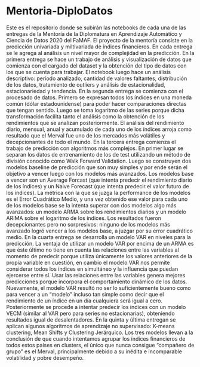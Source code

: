 # Mentoria-DiploDatos

Este es el repositorio donde se subirán las notebooks de cada una de las entregas de la Mentoría de la Diplomatura en Aprendizaje Automático y Ciencia de Datos 2020 del FaMAF. El proyecto de la mentoría consiste en la predicción univariada y miltivariada de índices financieros. En cada entrega se le agrega al análisis un nivel mayor de complejidad en la predicción. 
En la primera entrega se hace un trabajo de análisis y visualización de datos que comienza con el cargado del dataset y la obtención del tipo de datos con los que se cuenta para trabajar. El notebook luego hace un análisis descriptivo: período analizado, cantidad de valores faltantes, distribución de los datos, tratamiento de outliers y análisis de estacionalidad, estacionariedad y tendencia. 
En la segunda entrega se comienza con el procesado de datos. Primero se expresan todos los índices en una moneda común (dólar estadounidense) para poder hacer comparaciones directas que tengan sentido. Luego se toma logaritmo de las series porque dicha transformación facilita tanto el análisis como la obtención de los rendimientos que se analizan posteriormente. El análisis del rendimiento diario, mensual, anual y acumulado de cada uno de los índices arroja como resultado que el Merval fue uno de los mercados más volátiles y decepcionantes de todo el mundo. 
En la tercera entrega comienza el trabajo de predicción con algoritmos más complejos. En primer lugar se separan los datos de entrenamiento de los de test utilizando un método de división conocido como Walk Forward Validation. Luego se construyen dos modelos baseline de predicción que son muy simples y por ende serán el objetivo a vencer luego con los modelos más avanzados. Los modelos base a vencer son un Average Forcast (que intenta predecir el rendimiento diario de los índices) y un Naive Forecast (que intenta predecir el valor futuro de los índices). La métrica con la que se juzga la performance de los modelos es el Error Cuadrático Medio, y una vez obtenido ese valor para cada uno de los modelos base se la intenta superar con dos modelos algo más avanzados: un modelo ARMA sobre los rendimientos diarios y un modelo ARIMA sobre el logaritmo de los índices. Los resultados fueron decepcionantes pero no sorpresivos: ninguno de los modelos más avanzado logró vencer a los modelos base, a juzgar por su error cuadrático medio. 
En la cuarta entrega se desarrolla un modelo VAR en niveles para la predicción. La ventaja de utilizar un modelo VAR por encima de un ARMA es que éste último no tiene en cuenta las relaciones entre las variables al momento de predecir porque utiliza únicamente los valores anteriores de la propia variable en cuestión, en cambio el modelo VAR nos permite considerar todos los índices en simultáneo y la influencia que puedan ejercerse entre sí. Usar las relaciones entre las variables genera mejores predicciones porque incorpora el comportamiento dinámico de los datos. Nuevamente, el modelo VAR resultó no ser lo suficientemente bueno como para vencer a un “modelo” incluso tan simple como decir que el rendimiento de un índice en un día cualquiera será igual a cero.  Posteriormente se procede a intentar predecir los índices con un modelo VECM (similar al VAR pero para series no estacionarias), obteniendo resultados igual de desalentadores.
En la quinta y última entregan se aplican algunos algoritmos de aprendizaje no supervisado: K-means clustering, Mean Shifts y Clustering Jerárquico. Los tres modelos llevan a la conclusión de que cuando intentamos agrupar los índices financieros de todos estos países en clusters, el único que nunca consigue “compañero de grupo” es el Merval, principalmente debido a su inédita e incomparable volatilidad y pobre desempeño. 
